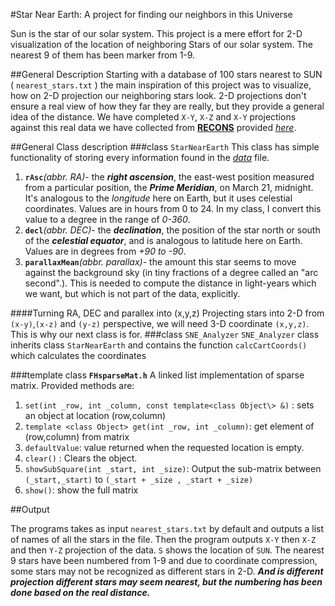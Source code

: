#Star Near Earth: A project for finding our neighbors in this Universe

Sun is the star of our solar system. This project is a mere effort for 2-D visualization of the location of neighboring Stars of our solar system. The nearest 9 of them has been marker from 1-9.

##General Description
Starting with a database of 100 stars nearest to SUN ( `nearest_stars.txt` ) the main inspiration of this project was to visualize, how on 2-D projection our neighboring stars look. 2-D projections don't ensure a real view of how they far they are really, but they provide a general idea of the distance. We have completed `X-Y`, `X-Z` and `X-Y` projections against this real data we have collected from [**RECONS**](http://www.chara.gsu.edu/RECONS/) provided [*here*](http://www.chara.gsu.edu/RECONS/TOP100.posted.htm).

##General Class description
###class `StarNearEarth`
This class has simple functionality of storing every information found in the [*data*](http://www.chara.gsu.edu/RECONS/TOP100.posted.htm) file.<br>
1. **`rAsc`***(abbr. RA)*- the ***right ascension***, the east-west position measured from a particular position, the ***Prime Meridian***, on March 21, midnight. It's analogous to the *longitude* here on Earth, but it uses celestial coordinates. Values are in hours from 0 to 24. In my class, I convert this value to a degree in the range of *0-360*.<br>
2. **`decl`***(abbr. DEC)*- the ***declination***, the position of the star north or south of the ***celestial equator***, and is analogous to latitude here on Earth. Values are in degrees from *+90 to -90*.<br>
3. **`parallaxMean`***(abbr. parallax)*- the amount this star seems to move against the background sky (in tiny fractions of a degree called an "arc second".). This is needed to compute the distance in light-years which we want, but which is not part of the data, explicitly.

####Turning RA, DEC and parallex into (x,y,z)
Projecting stars into 2-D from `(x-y)`,`(x-z)` and `(y-z)` perspective, we will need 3-D coordinate `(x,y,z)`. This is why our next class is for.
###class `SNE_Analyzer`
`SNE_Analyzer` class inherits class `StarNearEarth` and contains the function `calcCartCoords()` which calculates the coordinates

###template class **`FHsparseMat.h`**
A linked list implementation of sparse matrix.  Provided methods are:<br>

1. `set(int _row, int _column, const template<class Object\> &)` : sets an object at location (row,column) <br>
2. `template <class Object> get(int _row, int _column)`: get element of (row,column) from matrix<br>
3. `defaultValue`: value returned when the requested location is empty.<br> 
4. `clear()` : Clears the object. <br>
5. `showSubSquare(int _start, int _size)`: Output the sub-matrix between `(_start,_start)` to `(_start + _size , _start + _size)`<br>
6. `show()`: show the full matrix

##Output

The programs takes as input `nearest_stars.txt` by default and outputs a list of names of all the stars in the file. Then the program outputs `X-Y` then `X-Z` and then `Y-Z` projection of the data. `S` shows the location of `SUN`. The nearest 9 stars have been numbered from 1-9 and due to coordinate compression, some stars may not be recognized as different stars in 2-D. ***And is different projection different stars may seem nearest, but the numbering has been done based on the real distance.***
